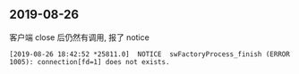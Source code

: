 
## 2019-08-26

客户端 close 后仍然有调用, 报了 notice

    [2019-08-26 18:42:52 *25811.0]  NOTICE  swFactoryProcess_finish (ERROR 1005): connection[fd=1] does not exists.

